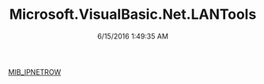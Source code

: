 ﻿---
title: Microsoft.VisualBasic.Net.LANTools
date: 6/15/2016 1:49:35 AM
---

[MIB_IPNETROW](T-Microsoft.VisualBasic.Net.LANTools.MIB_IPNETROW.html)
